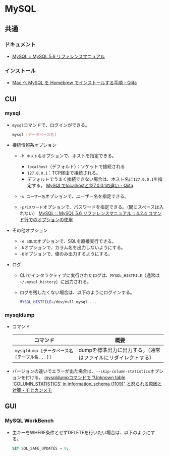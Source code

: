# MySQL

## 共通

### ドキュメント

- [MySQL :: MySQL 5.6 リファレンスマニュアル](https://dev.mysql.com/doc/refman/5.6/ja/)

### インストール

- [Mac へ MySQL を Homebrew でインストールする手順 - Qiita](https://qiita.com/hkusu/items/cda3e8461e7a46ecf25d)

## CUI

### mysql

- `mysql`コマンドで、ログインができる。

  ```bash
  mysql [データベース名]
  ```

- 接続情報系オプション

  - `-h ホスト名`オプションで、ホストを指定できる。
    - `localhost`（デフォルト）：ソケットで接続される
    - `127.0.0.1`：TCP経由で接続される。
    - デフォルトでうまく接続できない場合は、ホスト名に`127.0.0.1`を指定する。
      [MySQLでlocalhostと127.0.0.1の違い - Qiita](https://qiita.com/TanukiTam/items/f6a08740d0fcda0db7be)

  - `-u ユーザー名`オプションで、ユーザー名を指定できる。
  - `-pパスワード`オプションで、パスワードを指定できる。（間にスペースは入れない）
    [MySQL :: MySQL 5.6 リファレンスマニュアル :: 4.2.4 コマンド行でのオプションの使用](https://dev.mysql.com/doc/refman/5.6/ja/command-line-options.html)

- その他オプション

  - `-e SQL文`オプションで、SQLを直接実行できる。
  - `-N`オプションで、カラム名を出力しないようにする。
  - `-B`オプションで、値のみ出力するようにする。

- ログ

  - CLIでインタラクティブに実行されたログは、`MYSQL_HISTFILE`（通常は`~/.mysql_history`）に出力される。

  - ログを残したくない場合は、以下のようにログインする。

    ```bash
    MYSQL_HISTFILE=/dev/null mysql ...
    ```

### mysqldump

- コマンド

  |コマンド|概要|
  |---|---|
  |`mysqldump [データベース名 [テーブル名...]]`|dumpを標準出力に出力する。（通常はファイルにリダイレクトする）|

- バージョンの違いでエラーが出た場合は、`--skip-column-statistics`オプションを付ける。
  [mysqldumpコマンドで "Unknown table 'COLUMN_STATISTICS' in information_schema (1109)" と怒られる原因と対策 - モヒカンメモ](https://blog.pinkumohikan.com/entry/mysqldump-disable-column-statistics)

## GUI

### MySQL WorkBench

- 主キーをWHERE条件とせずDELETEを行いたい場合は、以下のようにする。

  ```sql
  SET SQL_SAFE_UPDATES = 0;
  ```

